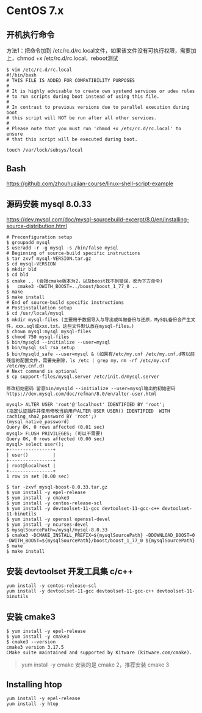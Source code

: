 # CentOS 7.x

## 开机执行命令

方法1：把命令加到 /etc/rc.d/rc.local文件，如果该文件没有可执行权限，需要加上，chmod +x /etc/rc.d/rc.local，reboot测试

```shell
$ vim /etc/rc.d/rc.local
#!/bin/bash
# THIS FILE IS ADDED FOR COMPATIBILITY PURPOSES
#
# It is highly advisable to create own systemd services or udev rules
# to run scripts during boot instead of using this file.
#
# In contrast to previous versions due to parallel execution during boot
# this script will NOT be run after all other services.
#
# Please note that you must run 'chmod +x /etc/rc.d/rc.local' to ensure
# that this script will be executed during boot.

touch /var/lock/subsys/local
```

## Bash

https://github.com/zhouhuajian-course/linux-shell-script-example

## 源码安装 mysql 8.0.33

https://dev.mysql.com/doc/mysql-sourcebuild-excerpt/8.0/en/installing-source-distribution.html

```shell
# Preconfiguration setup
$ groupadd mysql
$ useradd -r -g mysql -s /bin/false mysql
# Beginning of source-build specific instructions
$ tar zxvf mysql-VERSION.tar.gz
$ cd mysql-VERSION
$ mkdir bld
$ cd bld
$ cmake .. (会报cmake版本为2，以及boost找不到错误，改为下方命令)
$   cmake3 -DWITH_BOOST=../boost/boost_1_77_0 ..
$ make
$ make install
# End of source-build specific instructions
# Postinstallation setup
$ cd /usr/local/mysql
$ mkdir mysql-files (主要用于数据导入与导出或叫做备份与还原，MySQL备份会产生文件，xxx.sql或xxx.txt。这些文件默认放在mysql-files。)
$ chown mysql:mysql mysql-files
$ chmod 750 mysql-files
$ bin/mysqld --initialize --user=mysql
$ bin/mysql_ssl_rsa_setup
$ bin/mysqld_safe --user=mysql & (如果有/etc/my.cnf /etc/my.cnf.d等以前残留的配置文件，需要先删除，ls /etc | grep my，rm -rf /etc/my.cnf /etc/my.cnf.d)
# Next command is optional
$ cp support-files/mysql.server /etc/init.d/mysql.server

修改初始密码 留意bin/mysqld --initialize --user=mysql输出的初始密码
https://dev.mysql.com/doc/refman/8.0/en/alter-user.html

mysql> ALTER USER 'root'@'localhost' IDENTIFIED BY 'root'; 
(指定认证插件并使用修改当前用户ALTER USER USER() IDENTIFIED  WITH caching_sha2_password BY 'root';)
(mysql_native_password)
Query OK, 0 rows affected (0.01 sec)
mysql> FLUSH PRIVILEGES; (可以不需要)
Query OK, 0 rows affected (0.00 sec)
mysql> select user();
+----------------+
| user()         |
+----------------+
| root@localhost |
+----------------+
1 row in set (0.00 sec)
```

```shell
$ tar -zxvf mysql-boost-8.0.33.tar.gz
$ yum install -y epel-release
$ yum install -y cmake3
$ yum install -y centos-release-scl
$ yum install -y devtoolset-11-gcc devtoolset-11-gcc-c++ devtoolset-11-binutils
$ yum install -y openssl openssl-devel  
$ yum install -y ncurses-devel  
$ mysqlSourcePath=/mysql/mysql-8.0.33
$ cmake3 -DCMAKE_INSTALL_PREFIX=${mysqlSourcePath} -DDOWNLOAD_BOOST=0 -DWITH_BOOST=${mysqlSourcePath}/boost/boost_1_77_0 ${mysqlSourcePath}
$ make
$ make install
```

## 安装 devtoolset 开发工具集 c/c++

```shell
yum install -y centos-release-scl
yum install -y devtoolset-11-gcc devtoolset-11-gcc-c++ devtoolset-11-binutils
```

## 安装 cmake3

```shell
$ yum install -y epel-release
$ yum install -y cmake3
$ cmake3 --version
cmake3 version 3.17.5
CMake suite maintained and supported by Kitware (kitware.com/cmake).
```

> yum install -y cmake 安装的是 cmake 2，推荐安装 cmake 3

## Installing htop

```shell
yum install -y epel-release 
yum install -y htop
```
